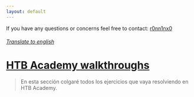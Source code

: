 ```yaml
---
layout: default
---
```


If you have any questions or concerns feel free to contact: [r0nn1nx0](https://twitter.com/r0nn1nx0)

###### [Translate to english](./index.md)

# [HTB Academy walkthroughs](pages/EN/HTBAcademy.md)

>En esta sección colgaré todos los ejercicios que vaya resolviendo en HTB Academy.
